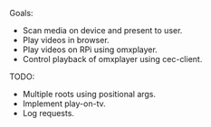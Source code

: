 Goals:
* Scan media on device and present to user.
* Play videos in browser.
* Play videos on RPi using omxplayer.
* Control playback of omxplayer using cec-client.

TODO:
* Multiple roots using positional args.
* Implement play-on-tv.
* Log requests.